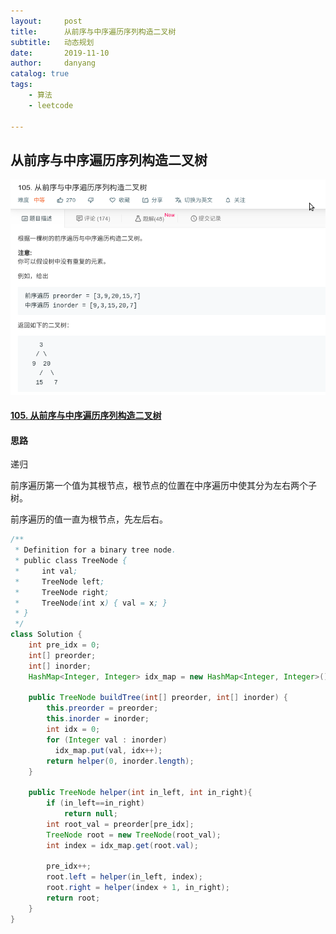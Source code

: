 ```yaml
---
layout:     post
title:      从前序与中序遍历序列构造二叉树
subtitle:   动态规划
date:       2019-11-10
author:     danyang
catalog: true
tags:
    - 算法
    - leetcode

---
```


## 从前序与中序遍历序列构造二叉树

![](../img/从前序与中序遍历序列构造二叉树.png)

#### [105. 从前序与中序遍历序列构造二叉树](https://leetcode-cn.com/problems/construct-binary-tree-from-preorder-and-inorder-traversal/)

#### 思路

递归

前序遍历第一个值为其根节点，根节点的位置在中序遍历中使其分为左右两个子树。 

前序遍历的值一直为根节点，先左后右。

```java
/**
 * Definition for a binary tree node.
 * public class TreeNode {
 *     int val;
 *     TreeNode left;
 *     TreeNode right;
 *     TreeNode(int x) { val = x; }
 * }
 */
class Solution {
    int pre_idx = 0;
    int[] preorder;
    int[] inorder;
    HashMap<Integer, Integer> idx_map = new HashMap<Integer, Integer>();

    public TreeNode buildTree(int[] preorder, int[] inorder) {
        this.preorder = preorder;
        this.inorder = inorder;
        int idx = 0;
        for (Integer val : inorder)
          idx_map.put(val, idx++);
        return helper(0, inorder.length);
    }
    
    public TreeNode helper(int in_left, int in_right){
        if (in_left==in_right)
            return null;
        int root_val = preorder[pre_idx];
        TreeNode root = new TreeNode(root_val);
        int index = idx_map.get(root.val);
        
        pre_idx++;
        root.left = helper(in_left, index);
        root.right = helper(index + 1, in_right);
        return root;
    }
}
```


